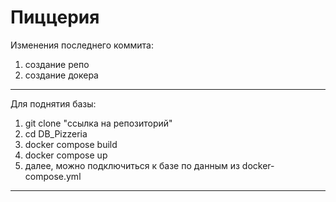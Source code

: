 # Пиццерия

Изменения последнего коммита:
1) создание репо
2) создание докера
****

Для поднятия базы:
1) git clone "ссылка на репозиторий"
2) cd DB_Pizzeria
3) docker compose build 
4) docker compose up
5) далее, можно подключиться к базе по данным из docker-compose.yml

****
